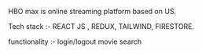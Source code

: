 HBO max is online streaming platform based on US.

Tech stack :- REACT JS , REDUX, TAILWIND, FIRESTORE.

functionality :- login/logout
                 movie search 
                
                
                


